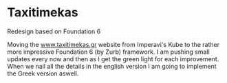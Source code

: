 # Taxitimekas
Redesign based on Foundation 6

Moving the www.taxitimekas.gr website from Imperavi's Kube to the rather more impressive Foundation 6 (by Zurb) framework.
I am pushing small updates every now and then as I get the green light for each improvement. When we nail all the details
in the english version I am going to implement the Greek version aswell.
